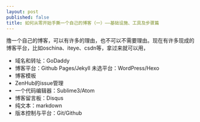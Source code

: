 ```yaml
---
layout: post
published: false
title: 如何从零开始手撕一个自己的博客（一）——基础设施、工具及步骤篇
---
```


撸一个自己的博客，可以有许多的理由，也不可以不需要理由。现在有许多现成的博客平台，比如oschina、iteye、csdn等，拿过来就可以用，

* 域名和转址：GoDaddy
* 博客平台：Github Pages/Jekyll  未选平台：WordPress/Hexo
* 博客模板
* ZenHub的issue管理
* 一个代码编辑器：Sublime3/Atom
* 博客留言板：Disqus
* 纯文本：markdown
* 版本控制与平台：Git/Github